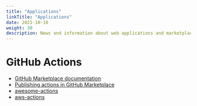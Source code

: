 ```yaml
---
title: "Applications"
linkTitle: "Applications"
date: 2021-10-10
weight: 30
description: News and information about web applications and marketplaces
---
```


# GitHub Actions

* [GitHub Marketplace documentation](https://docs.github.com/en/developers/github-marketplace)
* [Publishing actions in GitHub Marketplace](https://docs.github.com/en/actions/creating-actions/publishing-actions-in-github-marketplace)
* [awesome-actions](https://github.com/sdras/awesome-actions)
* [aws-actions](https://github.com/aws-actions)
